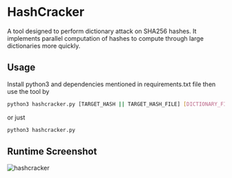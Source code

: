 # HashCracker
A tool designed to perform dictionary attack on SHA256 hashes. It implements parallel computation of hashes to compute through large dictionaries more quickly.
## Usage
Install python3 and dependencies mentioned in requirements.txt file then use the tool by
```bash
python3 hashcracker.py [TARGET_HASH || TARGET_HASH_FILE] [DICTIONARY_FILE_PATH] [WORDS_PER_PROCESS]
```
or just
```bash
python3 hashcracker.py
```
## Runtime Screenshot
![hashcracker](https://github.com/pritam20ps05/HashCracker/assets/49360491/9244f403-4242-492b-86ef-cdd2f9c9988c)
